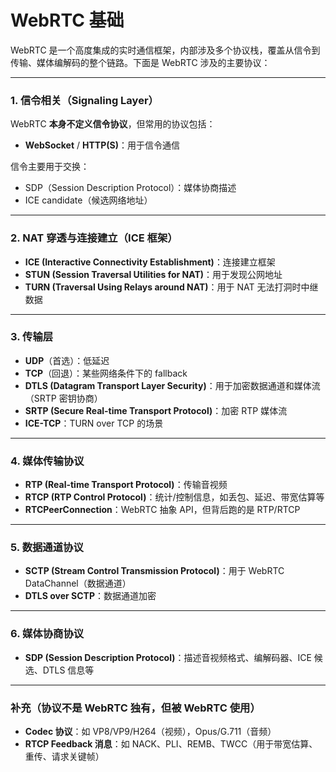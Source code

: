 # WebRTC 基础

WebRTC 是一个高度集成的实时通信框架，内部涉及多个协议栈，覆盖从信令到传输、媒体编解码的整个链路。下面是 WebRTC 涉及的主要协议：

---

### **1. 信令相关（Signaling Layer）**
WebRTC **本身不定义信令协议**，但常用的协议包括：
- **WebSocket** / **HTTP(S)**：用于信令通信

信令主要用于交换：
- SDP（Session Description Protocol）：媒体协商描述
- ICE candidate（候选网络地址）

---

### **2. NAT 穿透与连接建立（ICE 框架）**
- **ICE (Interactive Connectivity Establishment)**：连接建立框架
- **STUN (Session Traversal Utilities for NAT)**：用于发现公网地址
- **TURN (Traversal Using Relays around NAT)**：用于 NAT 无法打洞时中继数据

---

### **3. 传输层**
- **UDP**（首选）：低延迟
- **TCP**（回退）：某些网络条件下的 fallback
- **DTLS (Datagram Transport Layer Security)**：用于加密数据通道和媒体流（SRTP 密钥协商）
- **SRTP (Secure Real-time Transport Protocol)**：加密 RTP 媒体流
- **ICE-TCP**：TURN over TCP 的场景

---

### **4. 媒体传输协议**
- **RTP (Real-time Transport Protocol)**：传输音视频
- **RTCP (RTP Control Protocol)**：统计/控制信息，如丢包、延迟、带宽估算等
- **RTCPeerConnection**：WebRTC 抽象 API，但背后跑的是 RTP/RTCP

---

### **5. 数据通道协议**
- **SCTP (Stream Control Transmission Protocol)**：用于 WebRTC DataChannel（数据通道）
- **DTLS over SCTP**：数据通道加密

---

### **6. 媒体协商协议**
- **SDP (Session Description Protocol)**：描述音视频格式、编解码器、ICE 候选、DTLS 信息等

---

### 补充（协议不是 WebRTC 独有，但被 WebRTC 使用）
- **Codec 协议**：如 VP8/VP9/H264（视频），Opus/G.711（音频）
- **RTCP Feedback 消息**：如 NACK、PLI、REMB、TWCC（用于带宽估算、重传、请求关键帧）

